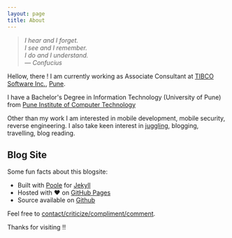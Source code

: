 ```yaml
---
layout: page
title: About
---
```


>*I hear and I forget.<br>I see and I remember.<br>I do and I understand.*<br>
  &mdash; *Confucius*

Hellow, there ! I am currently working as Associate Consultant at <a href="http://tibco.com" target="_blank">TIBCO Software Inc.</a>, <a href="http://en.wikipedia.org/wiki/Pune" target="_blank">Pune</a>.

I have a Bachelor's Degree in Information Technology (University of Pune) from <a href="http://pict.edu" target="_blank">Pune Institute of Computer Technology</a>

Other than my work I am interested in mobile development, mobile security, reverse engineering. I also take keen interest in <a href="http://shubhamaher.com/juggling" target="_blank">juggling</a>, blogging, travelling, blog reading.

## Blog Site

Some fun facts about this blogsite:

* Built with <a href="http://getpoole.com" target="_blank">Poole</a> for <a href="http://jekyllrb.com" target="_blank">Jekyll</a>
* Hosted with ♥ on <a href="https://pages.github.com" target="_blank">GitHub Pages</a>
* Source available on <a href="https://github.com/shubham-aher/shubham-aher.github.io" target="_blank">Github</a>

Feel free to [contact/criticize/compliment/comment](mailto:shubham.aher.2011@gmail.com).

Thanks for visiting !!